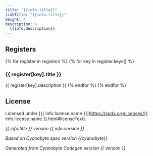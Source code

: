 ```yaml
---
title: "{{info.title}}"
linkTitle: "{{info.title}}"
weight: 4
description: >
  {{info.description}}
---
```


## Registers
{% for register in registers %}
{% for key in register.keys() %}

### {{ register[key].title }}
{{ register[key].description }}
{% endfor %}
{% endfor %}

## License
Licensed under [{{ info.license.name }}](https://spdx.org/licenses/{{ info.license.name }}.html#licenseText).

_{{ info.title }} version {{ info.version }}_

_Based on Cyanobyte spec version {{cyanobyte}}_

_Generated from Cyanobyte Codegen version {{ version }}_
